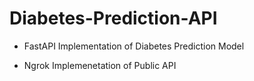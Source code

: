 # Diabetes-Prediction-API

- FastAPI Implementation of Diabetes Prediction Model

- Ngrok Implemenetation of Public API 
